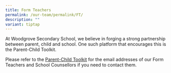 ```yaml
---
title: Form Teachers
permalink: /our-team/permalink/FT/
description: ""
variant: tiptap
---
```

<p>At Woodgrove Secondary School, we believe in forging a strong partnership
between parent, child and school. One such platform that encourages this
is the Parent-Child Toolkit.</p>
<p>Please refer to the <a href="https://sites.google.com/moe.edu.sg/parentssupportwithwoodgrovesec/landing-page" rel="noopener noreferrer nofollow" target="_blank">Parent-Child Toolkit</a> for
the email addresses of our Form Teachers and School Counsellors if you
need to contact them.</p>